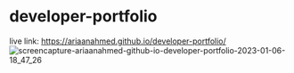# developer-portfolio
live link: https://ariaanahmed.github.io/developer-portfolio/
![screencapture-ariaanahmed-github-io-developer-portfolio-2023-01-06-18_47_26](https://user-images.githubusercontent.com/121677432/211015526-506b9e45-01ac-4269-a954-42bf286f93a5.png)

